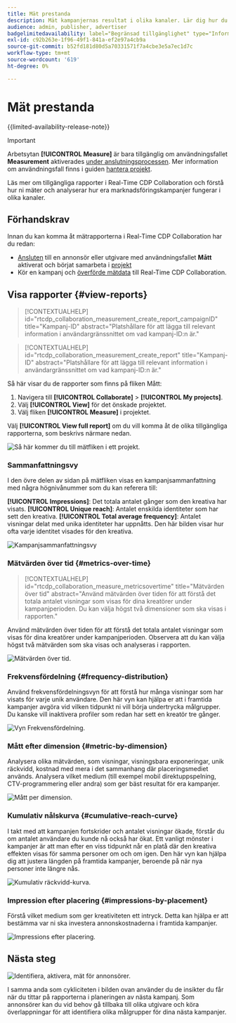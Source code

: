 ```yaml
---
title: Mät prestanda
description: Mät kampanjernas resultat i olika kanaler. Lär dig hur du använder och tolkar olika rapporter.
audience: admin, publisher, advertiser
badgelimitedavailability: label="Begränsad tillgänglighet" type="Informative" url="https://helpx.adobe.com/legal/product-descriptions/real-time-customer-data-platform-collaboration.html newtab=true"
exl-id: c92b263e-1f96-49f1-841a-ef2e97a4cb9a
source-git-commit: b52fd181d80d5a70331571f7a4cbe3e5a7ec1d7c
workflow-type: tm+mt
source-wordcount: '619'
ht-degree: 0%

---
```


# Mät prestanda

{{limited-availability-release-note}}

>[!IMPORTANT]
>
>Arbetsytan **[!UICONTROL Measure]** är bara tillgänglig om användningsfallet **Measurement** aktiverades [ under anslutningsprocessen](../connect/establishing-connections.md#connection-settings). Mer information om användningsfall finns i guiden [hantera projekt](./manage-projects.md#project-use-cases).

Läs mer om tillgängliga rapporter i Real-Time CDP Collaboration och förstå hur ni mäter och analyserar hur era marknadsföringskampanjer fungerar i olika kanaler.

## Förhandskrav

Innan du kan komma åt mätrapporterna i Real-Time CDP Collaboration har du redan:

* [Ansluten](/help/guide/connect/establishing-connections.md) till en annonsör eller utgivare med användningsfallet **Mått** aktiverat och börjat samarbeta i [projekt](/help/guide/collaborate/manage-projects.md)
* Kör en kampanj och [överförde mätdata](/help/guide/setup/onboard-measurement-data.md) till Real-Time CDP Collaboration.

<!--

## Create a report {#create-report}

Hidden until functionality is live. At that point, move the contextualhelp from below into this section. 

The syntax rtcdp_collaboration_measurement_create_report is currently implemented in the UI. However, a preference would be to imlement the other contextualhelp ID from below instead, since that explicitly includes campaignID in the syntax. Need to sync up with UI team. More details in CORE-116991.

-->

## Visa rapporter {#view-reports}

>[!CONTEXTUALHELP]
>id="rtcdp_collaboration_measurement_create_report_campaignID"
>title="Kampanj-ID"
>abstract="Platshållare för att lägga till relevant information i användargränssnittet om vad kampanj-ID:n är."

>[!CONTEXTUALHELP]
>id="rtcdp_collaboration_measurement_create_report"
>title="Kampanj-ID"
>abstract="Platshållare för att lägga till relevant information i användargränssnittet om vad kampanj-ID:n är."

Så här visar du de rapporter som finns på fliken Mått:

1. Navigera till **[!UICONTROL Collaborate]** > **[!UICONTROL My projects]**.
2. Välj **[!UICONTROL View]** för det önskade projektet.
3. Välj fliken **[!UICONTROL Measure]** i projektet.

Välj **[!UICONTROL View full report]** om du vill komma åt de olika tillgängliga rapporterna, som beskrivs närmare nedan.

![Så här kommer du till mätfliken i ett projekt.](/help/assets/collaborate/measure/measurement.gif)

### Sammanfattningsvy

I den övre delen av sidan på mätfliken visas en kampanjsammanfattning med några högnivånummer som du kan referera till:

**[!UICONTROL Impressions]**: Det totala antalet gånger som den kreativa har visats.
**[!UICONTROL Unique reach]**: Antalet enskilda identiteter som har sett den kreativa.
**[!UICONTROL Total average frequency]**: Antalet visningar delat med unika identiteter har uppnåtts. Den här bilden visar hur ofta varje identitet visades för den kreativa.

![Kampanjsammanfattningsvy](/help/assets/collaborate/measure/campaign-summary.png)

### Mätvärden över tid {#metrics-over-time}

>[!CONTEXTUALHELP]
>id="rtcdp_collaboration_measure_metricsovertime"
>title="Mätvärden över tid"
>abstract="Använd mätvärden över tiden för att förstå det totala antalet visningar som visas för dina kreatörer under kampanjperioden. Du kan välja högst två dimensioner som ska visas i rapporten."

Använd mätvärden över tiden för att förstå det totala antalet visningar som visas för dina kreatörer under kampanjperioden. Observera att du kan välja högst två mätvärden som ska visas och analyseras i rapporten.

![Mätvärden över tid.](/help/assets/collaborate/measure/metrics-over-time.png)

### Frekvensfördelning {#frequency-distribution}

Använd frekvensfördelningsvyn för att förstå hur många visningar som har visats för varje unik användare. Den här vyn kan hjälpa er att i framtida kampanjer avgöra vid vilken tidpunkt ni vill börja undertrycka målgrupper. Du kanske vill inaktivera profiler som redan har sett en kreatör tre gånger.

![Vyn Frekvensfördelning.](/help/assets/collaborate/measure/frequency-distribution.gif)

### Mått efter dimension {#metric-by-dimension}

Analysera olika mätvärden, som visningar, visningsbara exponeringar, unik räckvidd, kostnad med mera i det sammanhang där placeringsmediet används. Analysera vilket medium (till exempel mobil direktuppspelning, CTV-programmering eller andra) som ger bäst resultat för era kampanjer.

![Mått per dimension.](/help/assets/collaborate/measure/metric-by-dimension.png)

### Kumulativ nålskurva {#cumulative-reach-curve}

I takt med att kampanjen fortskrider och antalet visningar ökade, förstår du om antalet användare du kunde nå också har ökat. Ett vanligt mönster i kampanjer är att man efter en viss tidpunkt når en platå där den kreativa effekten visas för samma personer om och om igen. Den här vyn kan hjälpa dig att justera längden på framtida kampanjer, beroende på när nya personer inte längre nås.

![Kumulativ räckvidd-kurva.](/help/assets/collaborate/measure/cumulative-reach-curve.png)

### Impression efter placering {#impressions-by-placement}

Förstå vilket medium som ger kreativiteten ett intryck. Detta kan hjälpa er att bestämma var ni ska investera annonskostnaderna i framtida kampanjer.

![Impressions efter placering.](/help/assets/collaborate/measure/impressions-by-placement.png)

## Nästa steg

![Identifiera, aktivera, mät för annonsörer.](/help/assets/end-to-end-workflow/discover-activate-measure.png)

I samma anda som cykliciteten i bilden ovan använder du de insikter du får när du tittar på rapporterna i planeringen av nästa kampanj. Som annonsörer kan du vid behov gå tillbaka till olika utgivare och köra överlappningar för att identifiera olika målgrupper för dina nästa kampanjer.

